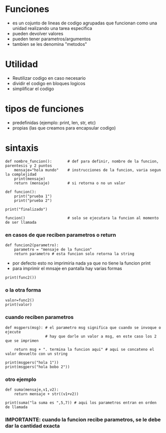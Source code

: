 # Funciones
- es un cojunto de lineas de codigo agrupadas que funcionan como una unidad realizando una tarea especifica
- pueden devolver valores
- pueden tener parametros/argumentos
- tambien se les denomina "metodos"

# Utilidad
- Reutilizar codigo en caso necesario
- dividir el codigo en bloques logicos
- simplificar el codigo

# tipos de funciones
- predefinidas (ejemplo: print, len, str, etc)
- propias (las que creamos para encapsular codigo)

# sintaxis

```
def nombre_funcion():       # def para definir, nombre de la funcion, parentesis y 2 puntos
    mensaje="hola mundo"    # instrucciones de la funcion, varia segun la complejidad
    print(mensaje)
    return (mensaje)        # si retorna o no un valor

def funcion():
    print("prueba 1")
    print("prueba 2")

print("finalizado")

funcion()                   # solo se ejecutara la funcion al momento de ser llamada
```

### en casos de que reciben parametros o return

```
def funcion2(parametro): 
    parametro = "mensaje de la funcion"
    return parametro # esta funcion solo retorna la string
```

- por defecto esto no imprimiria nada ya que no tiene la funcion print 
- para imprimir el mnsaje en pantalla hay varias formas

```
print(func2())
```

### o la otra forma

```
valor=func2()
print(valor)
```

### cuando reciben parametros

```
def msgpers(msg): # el parametro msg significa que cuando se invoque o ejecute
                  # hay que darle un valor a msg, en este caso los 2 que se imprimen

    return msg + ". termina la funcion aqui" # aqui se concateno el valor devuelto con un string

print(msgpers("hola 1"))
print(msgpers("hola bobo 2"))
```

### otro ejemplo

```
def suma(mensaje,v1,v2):
    return mensaje + str((v1+v2))

print(suma("la suma es ",5,7)) # aqui los parametros entran en orden de llamada
```

### IMPORTANTE: cuando la funcion recibe parametros, se le debe dar la cantidad exacta
